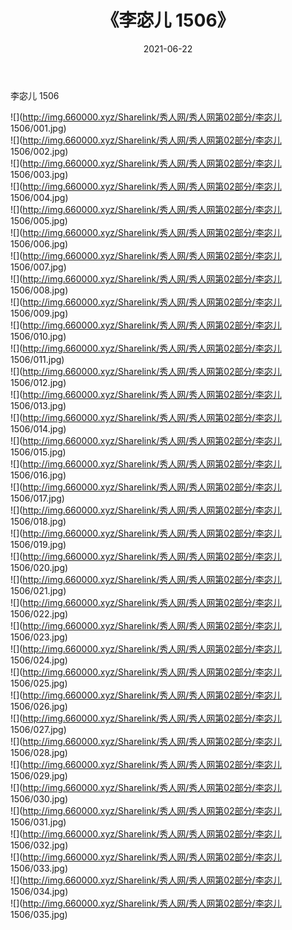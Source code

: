 ﻿---
layout: post
title:  《李宓儿 1506》
date:   2021-06-22
img: http://img.660000.xyz/Sharelink/秀人网/秀人网第02部分/李宓儿 1506/000.jpg
categories: [美女, 清纯, 唯美]
---

李宓儿 1506

  ![](http://img.660000.xyz/Sharelink/秀人网/秀人网第02部分/李宓儿 1506/001.jpg) <br> ![](http://img.660000.xyz/Sharelink/秀人网/秀人网第02部分/李宓儿 1506/002.jpg) <br> ![](http://img.660000.xyz/Sharelink/秀人网/秀人网第02部分/李宓儿 1506/003.jpg) <br> ![](http://img.660000.xyz/Sharelink/秀人网/秀人网第02部分/李宓儿 1506/004.jpg) <br> ![](http://img.660000.xyz/Sharelink/秀人网/秀人网第02部分/李宓儿 1506/005.jpg) <br> ![](http://img.660000.xyz/Sharelink/秀人网/秀人网第02部分/李宓儿 1506/006.jpg) <br> ![](http://img.660000.xyz/Sharelink/秀人网/秀人网第02部分/李宓儿 1506/007.jpg) <br> ![](http://img.660000.xyz/Sharelink/秀人网/秀人网第02部分/李宓儿 1506/008.jpg) <br> ![](http://img.660000.xyz/Sharelink/秀人网/秀人网第02部分/李宓儿 1506/009.jpg) <br> ![](http://img.660000.xyz/Sharelink/秀人网/秀人网第02部分/李宓儿 1506/010.jpg) <br> ![](http://img.660000.xyz/Sharelink/秀人网/秀人网第02部分/李宓儿 1506/011.jpg) <br> ![](http://img.660000.xyz/Sharelink/秀人网/秀人网第02部分/李宓儿 1506/012.jpg) <br> ![](http://img.660000.xyz/Sharelink/秀人网/秀人网第02部分/李宓儿 1506/013.jpg) <br> ![](http://img.660000.xyz/Sharelink/秀人网/秀人网第02部分/李宓儿 1506/014.jpg) <br> ![](http://img.660000.xyz/Sharelink/秀人网/秀人网第02部分/李宓儿 1506/015.jpg) <br> ![](http://img.660000.xyz/Sharelink/秀人网/秀人网第02部分/李宓儿 1506/016.jpg) <br> ![](http://img.660000.xyz/Sharelink/秀人网/秀人网第02部分/李宓儿 1506/017.jpg) <br> ![](http://img.660000.xyz/Sharelink/秀人网/秀人网第02部分/李宓儿 1506/018.jpg) <br> ![](http://img.660000.xyz/Sharelink/秀人网/秀人网第02部分/李宓儿 1506/019.jpg) <br> ![](http://img.660000.xyz/Sharelink/秀人网/秀人网第02部分/李宓儿 1506/020.jpg) <br> ![](http://img.660000.xyz/Sharelink/秀人网/秀人网第02部分/李宓儿 1506/021.jpg) <br> ![](http://img.660000.xyz/Sharelink/秀人网/秀人网第02部分/李宓儿 1506/022.jpg) <br> ![](http://img.660000.xyz/Sharelink/秀人网/秀人网第02部分/李宓儿 1506/023.jpg) <br> ![](http://img.660000.xyz/Sharelink/秀人网/秀人网第02部分/李宓儿 1506/024.jpg) <br> ![](http://img.660000.xyz/Sharelink/秀人网/秀人网第02部分/李宓儿 1506/025.jpg) <br> ![](http://img.660000.xyz/Sharelink/秀人网/秀人网第02部分/李宓儿 1506/026.jpg) <br> ![](http://img.660000.xyz/Sharelink/秀人网/秀人网第02部分/李宓儿 1506/027.jpg) <br> ![](http://img.660000.xyz/Sharelink/秀人网/秀人网第02部分/李宓儿 1506/028.jpg) <br> ![](http://img.660000.xyz/Sharelink/秀人网/秀人网第02部分/李宓儿 1506/029.jpg) <br> ![](http://img.660000.xyz/Sharelink/秀人网/秀人网第02部分/李宓儿 1506/030.jpg) <br> ![](http://img.660000.xyz/Sharelink/秀人网/秀人网第02部分/李宓儿 1506/031.jpg) <br> ![](http://img.660000.xyz/Sharelink/秀人网/秀人网第02部分/李宓儿 1506/032.jpg) <br> ![](http://img.660000.xyz/Sharelink/秀人网/秀人网第02部分/李宓儿 1506/033.jpg) <br> ![](http://img.660000.xyz/Sharelink/秀人网/秀人网第02部分/李宓儿 1506/034.jpg) <br> ![](http://img.660000.xyz/Sharelink/秀人网/秀人网第02部分/李宓儿 1506/035.jpg) <br>